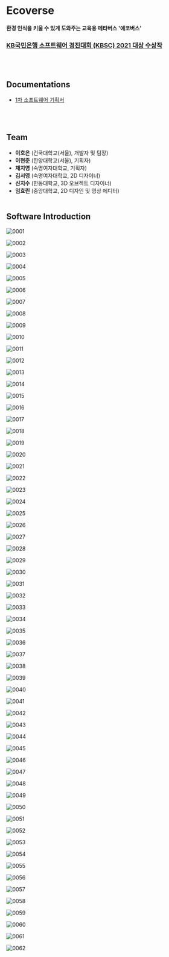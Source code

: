 # Ecoverse
**환경 인식을 키울 수 있게 도와주는 교육용 메타버스 '에코버스'** <br> 

### [KB국민은행 소프트웨어 경진대회 (KBSC) 2021 대상 수상작](https://www.kbsccoding.com/board/board.php?bo_table=notice&wr_id=67)
<br> <br>

## Documentations
- [1차 소프트웨어 기획서](https://github.com/leehe228/Ecoverse/blob/main/docs/sw_intro_1.md)

<br> <br>

## Team
- **이호은** (건국대학교(서울), 개발자 및 팀장) <br>
- **이현준** (한양대학교(서울), 기획자) <br>
- **채지영** (숙명여자대학교, 기획자) <br>
- **김서영** (숙명여자대학교, 2D 디자이너) <br> 
- **신지수** (한동대학교, 3D 오브젝트 디자이너) <br>
- **임효린** (중앙대학교, 2D 디자인 및 영상 에디터) 
<br> <br> 

## Software Introduction

![0001](https://user-images.githubusercontent.com/37548919/148185999-8467bbd1-daee-4350-8e48-648a54cd66c4.jpg)

![0002](https://user-images.githubusercontent.com/37548919/148186037-3a2aa4d8-0ae3-45c5-93db-ff3a09a3606b.jpg)

![0003](https://user-images.githubusercontent.com/37548919/148186057-769c64b3-3868-491d-8eb8-e07864455fb6.jpg)

![0004](https://user-images.githubusercontent.com/37548919/148186087-5244c233-d7f8-4b24-9a45-9cfd307a3aa4.jpg)

![0005](https://user-images.githubusercontent.com/37548919/148186107-2a104e3e-aa91-4beb-9adb-8a4f1c9f2870.jpg)

![0006](https://user-images.githubusercontent.com/37548919/148186118-9659d4bd-b512-486c-ad77-b649d485e76a.jpg)

![0007](https://user-images.githubusercontent.com/37548919/148186136-8ddfcb4a-a514-45f3-a42f-337fb6577544.jpg)

![0008](https://user-images.githubusercontent.com/37548919/148186148-7b9d9099-ec57-4159-a79c-ecd26c38ca34.jpg)

![0009](https://user-images.githubusercontent.com/37548919/148186157-2c28332d-2dc7-4a08-83fa-e6f457c59f0f.jpg)

![0010](https://user-images.githubusercontent.com/37548919/148186167-297e0819-d08d-476b-84b2-1eb80742ac35.jpg)

![0011](https://user-images.githubusercontent.com/37548919/148186175-b54d4430-b741-4bc8-9e4d-1721f684c981.jpg)

![0012](https://user-images.githubusercontent.com/37548919/148186185-b76fe278-840e-495d-8a8f-0128f6126279.jpg)

![0013](https://user-images.githubusercontent.com/37548919/148186195-971ec464-9b1b-423b-b6c4-250ae1021641.jpg)

![0014](https://user-images.githubusercontent.com/37548919/148186207-46ed56fd-50e6-4f8c-9951-97cfc2f2964f.jpg)

![0015](https://user-images.githubusercontent.com/37548919/148186216-d1fa60c7-4519-4638-b17e-63b6e722c583.jpg)

![0016](https://user-images.githubusercontent.com/37548919/148186240-4deb149a-bf16-4167-81c9-db073a305dfb.jpg)

![0017](https://user-images.githubusercontent.com/37548919/148186258-baca1496-1ca1-479a-b689-afff4f5b4776.jpg)

![0018](https://user-images.githubusercontent.com/37548919/148186265-c472a94a-3d78-43e9-b761-d69cc823d978.jpg)

![0019](https://user-images.githubusercontent.com/37548919/148186272-a1cfd719-75b4-4809-b07a-f5f872b8f20d.jpg)

![0020](https://user-images.githubusercontent.com/37548919/148186283-fed0a803-b236-48f3-9a8d-031ee6332b60.jpg)

![0021](https://user-images.githubusercontent.com/37548919/148186303-bc5f96f6-31f0-49a6-a963-7d498df36f1b.jpg)

![0022](https://user-images.githubusercontent.com/37548919/148186318-5d8210e2-429b-4e0c-a77a-ae0d4bbdbc4d.jpg)

![0023](https://user-images.githubusercontent.com/37548919/148186330-87c590bb-728e-4970-ba54-51f8fbefe916.jpg)

![0024](https://user-images.githubusercontent.com/37548919/148186335-ad925508-3e13-44a0-bed6-7a9360d9ecaa.jpg)

![0025](https://user-images.githubusercontent.com/37548919/148186347-eced6971-5fb2-4fc6-9ef1-03216536f76f.jpg)

![0026](https://user-images.githubusercontent.com/37548919/148186358-e11adc1d-6e14-4c0b-8a30-ea44676978ce.jpg)

![0027](https://user-images.githubusercontent.com/37548919/148186371-30611d81-3678-4d6c-9b23-f614187c1188.jpg)

![0028](https://user-images.githubusercontent.com/37548919/148186412-d1acd96a-8796-44e0-9279-506ca3889dfc.jpg)

![0029](https://user-images.githubusercontent.com/37548919/148186426-76d21e23-2fb5-401f-a8b7-f2da7d84b9c2.jpg)

![0030](https://user-images.githubusercontent.com/37548919/148186443-fb7ddead-d55c-4f15-86fd-1ce9c9138fed.jpg)

![0031](https://user-images.githubusercontent.com/37548919/148186477-062980bf-ef5b-43da-b172-d92af4fbcaf7.jpg)

![0032](https://user-images.githubusercontent.com/37548919/148186496-5d8535c1-2a34-44eb-adab-b4f2cbe0c8e5.jpg)

![0033](https://user-images.githubusercontent.com/37548919/148186513-0c366e19-5c85-451c-9b7e-36fce00e9390.jpg)

![0034](https://user-images.githubusercontent.com/37548919/148186531-5e416179-876b-4cfa-8888-727873ad83a6.jpg)

![0035](https://user-images.githubusercontent.com/37548919/148186536-4fa9985a-8be0-49c6-b289-9f4ec3f807c5.jpg)

![0036](https://user-images.githubusercontent.com/37548919/148186555-ef71cacf-e78a-48d8-8362-0f151604faf5.jpg)

![0037](https://user-images.githubusercontent.com/37548919/148186565-efa3b0da-b360-4308-8555-c93ffb1bb663.jpg)

![0038](https://user-images.githubusercontent.com/37548919/148186573-c1e8dfa7-61f0-4f0c-80ba-f83ad217c371.jpg)

![0039](https://user-images.githubusercontent.com/37548919/148186585-8156f4fb-c19e-4a6d-9fb6-6c8c97ee6c70.jpg)

![0040](https://user-images.githubusercontent.com/37548919/148186590-d74d4537-173c-4811-b2b3-8ac1bee8d321.jpg)

![0041](https://user-images.githubusercontent.com/37548919/148186604-28a4644a-bd9d-48fa-8687-29a63aa2fff1.jpg)

![0042](https://user-images.githubusercontent.com/37548919/148186614-724bb4f2-d557-4209-9bf6-8a4ca6f2e3b0.jpg)

![0043](https://user-images.githubusercontent.com/37548919/148186636-5f143762-21e4-4093-a40f-4edce2cc974d.jpg)

![0044](https://user-images.githubusercontent.com/37548919/148186657-7bf5d163-1088-4119-a951-fd1be9718e67.jpg)

![0045](https://user-images.githubusercontent.com/37548919/148186671-29676575-5838-478f-a131-6f668a4dee9f.jpg)

![0046](https://user-images.githubusercontent.com/37548919/148186683-76a8aac7-8dcb-4d9d-9ce0-61cab56a7c20.jpg)

![0047](https://user-images.githubusercontent.com/37548919/148186708-6462f6b9-569d-4de5-9dc5-aec794f51da9.jpg)

![0048](https://user-images.githubusercontent.com/37548919/148186721-fff479ff-c2b9-43c2-b52e-18bec207f130.jpg)

![0049](https://user-images.githubusercontent.com/37548919/148186737-366c661f-f794-48cf-8a5d-7b21e2cb29e7.jpg)

![0050](https://user-images.githubusercontent.com/37548919/148186752-45ba6132-e176-4977-beb2-8373ccad8783.jpg)

![0051](https://user-images.githubusercontent.com/37548919/148186765-a92ef9ad-12b5-415f-8262-6773538c628b.jpg)

![0052](https://user-images.githubusercontent.com/37548919/148186771-3ed9944f-1a11-4910-9c51-be5d3ce73529.jpg)

![0053](https://user-images.githubusercontent.com/37548919/148186787-bc368172-db2c-43f1-b54a-3f7942fbde0a.jpg)

![0054](https://user-images.githubusercontent.com/37548919/148186802-aee67af9-473d-453b-b590-709ab8b420a3.jpg)

![0055](https://user-images.githubusercontent.com/37548919/148186808-c50074d1-a979-4fa2-a0e1-1b3eb331b44b.jpg)

![0056](https://user-images.githubusercontent.com/37548919/148186820-bb26e0f7-c93f-43f6-bbb4-76599eb570a0.jpg)

![0057](https://user-images.githubusercontent.com/37548919/148186827-21b4d20c-cb19-4583-8a88-35d9b952a2b6.jpg)

![0058](https://user-images.githubusercontent.com/37548919/148186833-19ecec27-b2ed-457d-9eaf-01015fbd9400.jpg)

![0059](https://user-images.githubusercontent.com/37548919/148186839-dd22d813-1391-4faa-9e49-c26cb714c37f.jpg)

![0060](https://user-images.githubusercontent.com/37548919/148186851-5cac2a5a-859f-467c-aed2-5da7c8eb69a6.jpg)

![0061](https://user-images.githubusercontent.com/37548919/148186856-ad9f06f4-abd4-4ae3-8fd2-4b5402923ba0.jpg)

![0062](https://user-images.githubusercontent.com/37548919/148186862-93b48a6e-c0dd-4f57-bdbb-cd83e508de8c.jpg)
